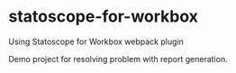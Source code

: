 # statoscope-for-workbox

Using Statoscope for Workbox webpack plugin

Demo project for resolving problem with report generation.
